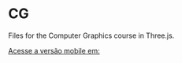 # CG
Files for the Computer Graphics course in Three.js.

[Acesse a versão mobile em:](https://andrereisufjf.github.io/CG/works/t1JoyStick.html)